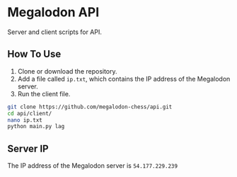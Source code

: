 # Megalodon API

Server and client scripts for API.

## How To Use

1. Clone or download the repository.
2. Add a file called `ip.txt`, which contains the IP address of the Megalodon server.
3. Run the client file.

``` bash
git clone https://github.com/megalodon-chess/api.git
cd api/client/
nano ip.txt
python main.py lag
```

## Server IP

The IP address of the Megalodon server is `54.177.229.239`
